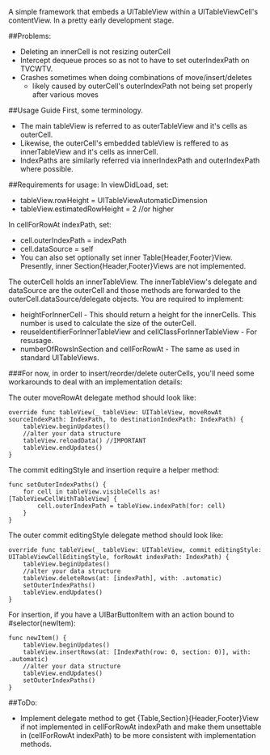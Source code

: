 A simple framework that embeds a UITableView within a UITableViewCell's contentView. In a pretty early development stage.

##Problems:
* Deleting an innerCell is not resizing outerCell
* Intercept dequeue proces so as not to have to set outerIndexPath on TVCWTV.
* Crashes sometimes when doing combinations of move/insert/deletes
    - likely caused by outerCell's outerIndexPath not being set properly after various moves

##Usage Guide
First, some terminology.
* The main tableView is referred to as outerTableView and it's cells as outerCell.
* Likewise, the outerCell's embedded tableView is reffered to as innerTableView and it's cells as innerCell.
* IndexPaths are similarly referred via innerIndexPath and outerIndexPath where possible.

##Requirements for usage:
In viewDidLoad, set:
* tableView.rowHeight = UITableViewAutomaticDimension
* tableView.estimatedRowHeight = 2 //or higher

In cellForRowAt indexPath, set:
* cell.outerIndexPath = indexPath
* cell.dataSource = self
* You can also set optionally set inner Table{Header,Footer}View. Presently, inner Section{Header,Footer}Views are not implemented.

The outerCell holds an innerTableView. The innerTableView's delegate and dataSource are the outerCell and those methods are forwarded to the outerCell.dataSource/delegate objects. You are required to implement:
* heightForInnerCell - This should return a height for the innerCells. This number is used to calculate the size of the outerCell.
* reuseIdentifierForInnerTableView and cellClassForInnerTableView - For resusage.
* numberOfRowsInSection and cellForRowAt - The same as used in standard UITableViews.

###For now, in order to insert/reorder/delete outerCells, you'll need some workarounds to deal with an implementation details:


The outer moveRowAt delegate method should look like:

    override func tableView(_ tableView: UITableView, moveRowAt sourceIndexPath: IndexPath, to destinationIndexPath: IndexPath) {
        tableView.beginUpdates()
        //alter your data structure
        tableView.reloadData() //IMPORTANT
        tableView.endUpdates()
    }

The commit editingStyle and insertion require a helper method:

    func setOuterIndexPaths() {
        for cell in tableView.visibleCells as! [TableViewCellWithTableView] {
            cell.outerIndexPath = tableView.indexPath(for: cell)
        }
    }

The outer commit editingStyle delegate method should look like:

    override func tableView(_ tableView: UITableView, commit editingStyle: UITableViewCellEditingStyle, forRowAt indexPath: IndexPath) {
        tableView.beginUpdates()
        //alter your data structure
        tableView.deleteRows(at: [indexPath], with: .automatic)
        setOuterIndexPaths()
        tableView.endUpdates()
    }

For insertion, if you have a UIBarButtonItem with an action bound to #selector(newItem):

    func newItem() {
        tableView.beginUpdates()
        tableView.insertRows(at: [IndexPath(row: 0, section: 0)], with: .automatic)
        //alter your data structure
        tableView.endUpdates()
        setOuterIndexPaths()
    }


##ToDo:
* Implement delegate method to get {Table,Section}{Header,Footer}View if not implemented in cellForRowAt indexPath and make them unsettable in (cellForRowAt indexPath) to be more consistent with implementation methods.


